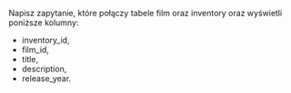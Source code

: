 ﻿Napisz zapytanie, które połączy tabele film oraz inventory oraz wyświetli poniższe kolumny:
- inventory_id,
- film_id,
- title,
- description,
- release_year.

